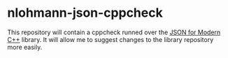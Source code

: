 # nlohmann-json-cppcheck

This repository will contain a cppcheck runned over the [JSON for Modern C++](https://github.com/nlohmann/json) library.
It will allow me to suggest changes to the library repository more easily.
